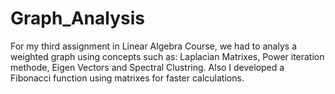 # Graph_Analysis
For my third assignment in Linear Algebra Course, we had to analys a weighted graph using concepts such as: Laplacian Matrixes, Power iteration methode, Eigen Vectors and Spectral Clustring. Also I developed a Fibonacci function using matrixes for faster calculations.
